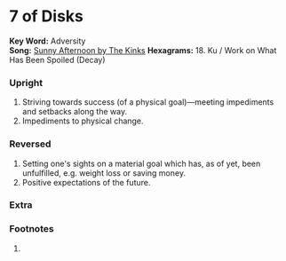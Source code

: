 # 7 of Disks

**Key Word:** Adversity  
**Song:** [Sunny Afternoon by The Kinks](https://www.youtube.com/watch?v=TYIl6n_SRCI)
**Hexagrams:** 18. Ku / Work on What Has Been Spoiled (Decay)



### Upright

1) Striving towards success (of a physical goal)—meeting impediments and setbacks along the way.
2) Impediments to physical change.



### Reversed

1) Setting one's sights on a material goal which has, as of yet, been unfulfilled, e.g. weight loss or saving money.
2) Positive expectations of the future.



### Extra





### Footnotes

1. 


